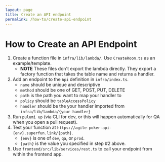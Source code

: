 ```yaml
---
layout: page
title: Create an API endpoint
permalink: /how-to/create-api-endpoint
---
```


# How to Create an API Endpoint

1. Create a function file in `infra/lib/lambda/`. Use `CreateRoom.ts` as an example/template.
   - **NOTE** These files don't export the lambda directly. They export a factory function that takes the table name and returns a handler.
2. Add an endpoint to the `Api` definition in `infra/index.ts`.
   - `name` should be unique and descriptive
   - `method` should be one of GET, POST, PUT, DELETE
   - `path` is the path you want to map your handler to
   - `policy` should be `tableAccessPolicy`
   - `handler` should be the your handler imported from `infra/lib/lambda/{your handler}`
3. Run `pulumi up` (via CLI for dev, or this will happen automatically for QA when you open a pull request).
4. Test your function at `https://agile-poker-api-{env}.superfun.link/{path}`.
   - `{env}` is one of `dev`, `qa`, or `prod`.
   - `{path}` is the value you specified in step #2 above.
5. Use `frontend/src/lib/services/rest.ts` to call your endpoint from within the frontend app.
